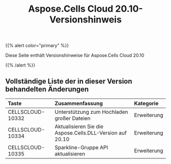 ﻿---
title: Aspose.Cells Cloud 20.10-Versionshinweis
second_title: Aspose.Cells Cloud Documen
type: docs
url: /de/aspose-cells-cloud-20-10-release-notes/
description: Aspose.Cells Cloud unterstützt Excel zum Erstellen, Konvertieren, Zusammenführen, Aufteilen, Schützen, inneren Objektvorgang usw
weight: 8
---
{{% alert color="primary" %}} 

Diese Seite enthält Versionshinweise für Aspose.Cells Cloud 20.10

{{% /alert %}} 
## **Vollständige Liste der in dieser Version behandelten Änderungen**

|**Taste**|**Zusammenfassung**|**Kategorie**|
|:- |:- |:- |
|CELLSCLOUD-10332|Unterstützung zum Hochladen großer Dateien|Erweiterung|
|CELLSCLOUD-10334|Aktualisieren Sie die Aspose.Cells.DLL-Version auf 20.10|Erweiterung|
|CELLSCLOUD-10335|Sparkline-Gruppe API aktualisieren|Erweiterung|

